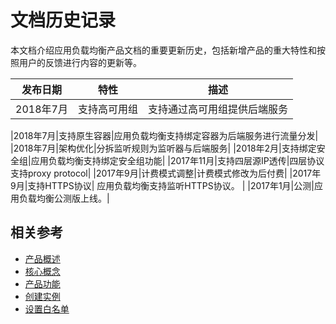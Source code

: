 # 文档历史记录


本文档介绍应用负载均衡产品文档的重要更新历史，包括新增产品的重大特性和按照用户的反馈进行内容的更新等。

|发布日期|特性|描述|
|-|-|-|
|2018年7月|支持高可用组|支持通过高可用组提供后端服务|

|2018年7月|支持原生容器|应用负载均衡支持绑定容器为后端服务进行流量分发|
|2018年7月|架构优化|分拆监听规则为监听器与后端服务|
|2018年2月|支持绑定安全组|应用负载均衡支持绑定安全组功能|
|2017年11月|支持四层源IP透传|四层协议支持proxy protocol|
|2017年9月|计费模式调整|计费模式修改为后付费|
|2017年9月|支持HTTPS协议| 应用负载均衡支持监听HTTPS协议。 |
|2017年1月|公测|应用负载均衡公测版上线。|


## 相关参考

- [产品概述](../Product-Introduction/Overview.md)
- [核心概念](../Product-Introduction/Core-Concepts.md)
- [产品功能](../Product-Introduction/Functions.md)
- [创建实例](../Getting-Started/Create-Instance.md)
- [设置白名单](..//Getting-Started/Set-Whitelist.md)
